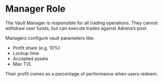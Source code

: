 # Manager Role

The Vault Manager is responsible for all trading operations. They cannot withdraw user funds, but can execute trades against Adrena’s pool.

Managers configure vault parameters like:
- Profit share (e.g. 10%)
- Lockup time
- Accepted assets
- Max TVL

Their profit comes as a percentage of performance when users redeem.

